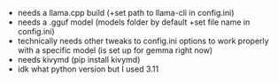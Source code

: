 - needs a llama.cpp build (+set path to llama-cli in config.ini)
- needs a .gguf model (models folder by default +set file name in config.ini)
- technically needs other tweaks to config.ini options to work properly with a specific model (is set up for gemma right now) 
- needs kivymd (pip install kivymd)
- idk what python version but I used 3.11
